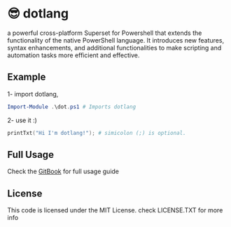 # 😎 dotlang

a powerful cross-platform Superset for Powershell that extends the functionality of the native PowerShell language. It introduces new features, syntax enhancements, and additional functionalities to make scripting and automation tasks more efficient and effective.

## Example

1- import dotlang,

```powershell
Import-Module .\dot.ps1 # Imports dotlang
```

2- use it :)

```powershell
printTxt("Hi I'm dotlang!"); # simicolon (;) is optional.
```

## Full Usage

Check the [GitBook](./) for full usage guide

## License

This code is licensed under the MIT License. check LICENSE.TXT for more info
